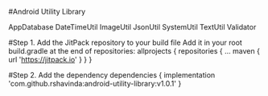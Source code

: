 #Android Utility Library

AppDatabase
DateTimeUtil
ImageUtil
JsonUtil
SystemUtil
TextUtil
Validator

#Step 1. Add the JitPack repository to your build file
Add it in your root build.gradle at the end of repositories:
	allprojects {
		repositories {
			...
			maven { url 'https://jitpack.io' }
		}
	}

#Step 2. Add the dependency
	dependencies {
	        implementation 'com.github.rshavinda:android-utility-library:v1.0.1'
	}
